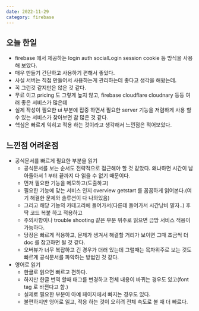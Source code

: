 ```yaml
---
date: 2022-11-29
category: firebase
---
```


## 오늘 한일

- firebase 에서 제공하는 login auth socialLogin session cookie 등 방식을 사용해 보았다.
- 매우 만들기 간단하고 사용하기 편해서 좋았다.
- 사실 서버는 직접 만들어서 사용하는게 관리하는데 좋다고 생각을 해왔는데.
- 꼭 그런것 같지만은 않은 것 같다.
- 무료 이고 pricing 도 그렇게 높지 않고, firebase cloudflare cloudnary 등등 여러 좋은 서비스가 많은데
- 실제 작성이 필요한 ui 부분에 집중 하면서 필요한 server 기능을 저렴하게 사용 할 수 있는 서비스가 찾아보면 참 많은 것 같다.
- 핵심은 빠르게 익히고 적용 하는 것이라고 생각해서 느낀점은 적어보았다.

## 느낀점 어려운점

- 공식문서를 빠르게 필요한 부분을 읽기
  - 공식문서를 보는 순서도 전략적으로 접근해야 할 것 같았다. 왜냐하면 시간이 남아돌아서 1 부터 끝까지 다 읽을 수 없기 때문이다.
  - 먼저 필요한 기능을 메모하고(도출하고)
  - 필요한 기능에 맞는 서비스 인지 overview getstart 를 꼼꼼하게 읽어본다.(여기 해결한 문제와 솔루션이 다 나와있음)
  - 그리고 해당 기능의 카테고리에 들어가서(다른데 들어가서 시간낭비 말자..) 후딱 코드 복붙 하고 적용하고
  - 주의사항이나 trouble shooting 같은 부분 위주로 읽으면 금방 서비스 적용이 가능하다.
  - 당장은 빠르게 적용하고, 문제가 생겨서 해결할 거리가 보이면 그때 조금씩 더 doc 를 참고하면 될 것 같다.
  - 오버뷰가 너무 복잡하고 긴 경우가 더러 있는데 그럴때는 목차위주로 보는 것도 빠르게 공식문서를 파악하는 방법인 것 같다.
- 영어로 읽기
  - 한글로 읽으면 빠르고 편하다.
  - 하지만 한글 번역 할때 태그를 변경하고 전체 내용이 바뀌는 경우도 있고(font tag 로 바뀐다고 함.)
  - 실제로 필요한 부분이 아예 페이지에서 빠지는 경우도 있다.
  - 불편하지만 영어로 읽고, 적응 하는 것이 오히려 전체 속도로 볼 때 더 빠르다.
